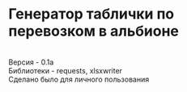 <h1> Генератор таблички по перевозком в альбионе </h1>
<br>Версия - 0.1a </br>
Библиотеки - requests, xlsxwriter
<br> Сделано было для личного пользования </br>

